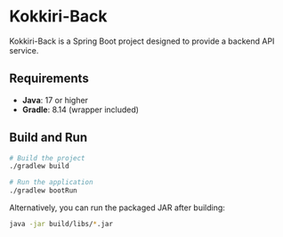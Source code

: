 # Kokkiri-Back

Kokkiri-Back is a Spring Boot project designed to provide a backend API service.

## Requirements

- **Java**: 17 or higher
- **Gradle**: 8.14 (wrapper included)

## Build and Run

```bash
# Build the project
./gradlew build

# Run the application
./gradlew bootRun
```

Alternatively, you can run the packaged JAR after building:

```bash
java -jar build/libs/*.jar
```

